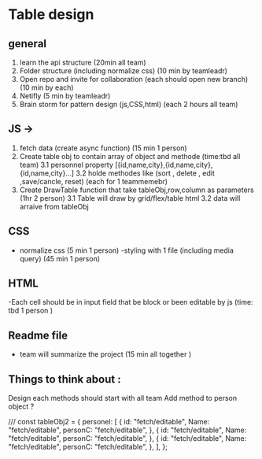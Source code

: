 # Table design

## general

1. learn the api structure (20min all team)
2. Folder structure (including normalize css) (10 min by teamleadr)
3. Open repo and invite for collaboration (each should open new branch) (10 min by each)
4. Netifly (5 min by teamleadr)
5. Brain storm for pattern design (js,CSS,html) (each 2 hours all team)

## JS ->

1. fetch data (create async function) (15 min 1 person)
2. Create table obj to contain array of object and methode (time:tbd all team)
   3.1 personnel property [{id,name,city},{id,name,city},{id,name,city}...]
   3.2 holde methodes like (sort , delete , edit ,save/cancle, reset) (each for 1 teammemebr)
3. Create DrawTable function that take tableObj,row,column as parameters (1hr 2 person)
   3.1 Table will draw by grid/flex/table html
   3.2 data will arraive from tableObj

## CSS

- normalize css (5 min 1 person)
  -styling with 1 file (including media query) (45 min 1 person)

## HTML

-Each cell should be in input field that be block or been editable by js (time: tbd 1 person )

## Readme file

- team will summarize the project (15 min all together )

## Things to think about :

Design each methods should start with all team
Add method to person object ?

///
const tableObj2 = {
personel: [
{
id: "fetch/editable",
Name: "fetch/editable",
personC: "fetch/editable",
},
{
id: "fetch/editable",
Name: "fetch/editable",
personC: "fetch/editable",
},
{
id: "fetch/editable",
Name: "fetch/editable",
personC: "fetch/editable",
},
],
};
